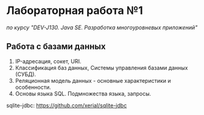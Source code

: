 # Лабораторная работа №1

*по курсу "DEV-J130. Java SE. Разработка многоуровневых приложений"*

## Работа с базами данных

1. IP-адресация, сокет, URI.
2. Классификация баз данных, Системы управления базами данных (СУБД).
3. Реляционная модель данных - основные характеристики и особенности.
4. Основы языка SQL. Подмножества языка, запросы.

sqlite-jdbc:
https://github.com/xerial/sqlite-jdbc
